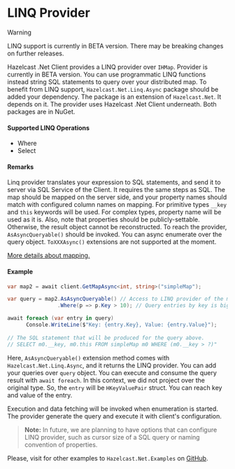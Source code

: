 ﻿# LINQ Provider 
> [!WARNING]
> LINQ support is currently in BETA version. There may be breaking changes on further releases.

Hazelcast .Net Client provides a LINQ provider over `IHMap`. Provider is currently in BETA version.
You can use programmatic LINQ functions instead string SQL statements to query over your distributed map.
To benefit from LINQ support, `Hazelcast.Net.Linq.Async` package should be added your dependency. The package is an
extension of `Hazelcast.Net`. It depends on it. The provider uses Hazelcast .Net Client underneath. Both packages are in NuGet. 

#### Supported LINQ Operations

- Where
- Select

#### Remarks
Linq provider translates your expression to SQL statements, and send it to server via SQL Service of the Client. 
It requires the same steps as SQL. The map should be mapped on the server side, and your property names should match 
with configured column names on mapping. For primitive types `__key` and `this` keywords will be used. For complex types,
property name will be used as it is. Also, note that properties should be publicly-settable. Otherwise, the result object cannot be
reconstructed. To reach the provider, `AsAsyncQueryable()` should be invoked. You can async enumerate over the query object. `ToXXXAsync()`
extensions are not supported at the moment.

[More details about mapping.](https://docs.hazelcast.com/hazelcast/latest/sql/mapping-to-maps)

#### Example
```csharp
var map2 = await client.GetMapAsync<int, string>("simpleMap");

var query = map2.AsAsyncQueryable() // Access to LINQ provider of the map.
                .Where(p => p.Key > 10); // Query entries by key is bigger than 10.

await foreach (var entry in query)
      Console.WriteLine($"Key: {entry.Key}, Value: {entry.Value}");
      
// The SQL statement that will be produced for the query above.      
// SELECT m0.__key, m0.this FROM simpleMap m0 WHERE (m0.__key > ?)"
```
Here, `AsAsyncQueryable()` extension method comes with `Hazelcast.Net.Linq.Async`, and it returns the LINQ provider.
You can add your queries over `query` object. You can execute and consume the query result with `await foreach`. 
In this context, we did not project over the original type. So, the `entry` will be `HKeyValuePair` struct. 
You can reach key and value of the entry. 

Execution and data fetching will be invoked when enumeration is started. The provider generate the query and execute it 
with client's configuration.

>__Note:__ In future, we are planning to have options that can configure LINQ provider, such as cursor size of a SQL query or naming convention of properties.

Please, visit for other examples to `Hazelcast.Net.Examples` on [GitHub](https://github.com/hazelcast/hazelcast-csharp-client/tree/master/src/Hazelcast.Net.Examples/Sql). 






